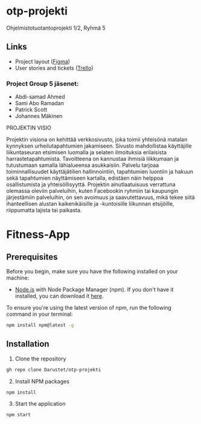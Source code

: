 # otp-projekti

Ohjelmistotuotantoprojekti 1/2, Ryhmä 5

## Links

- Project layout ([Figma](https://www.figma.com/file/oMQdAAOeVtyCCwMxgPvboC/Group-5?type=design&node-id=0-1&mode=design&t=wgUdDLkQM28wL9oW-0))
- User stories and tickets ([Trello](https://trello.com/b/T1QhjNGs/product-description-and-goal))

### Project Group 5 jäsenet:

- Abdi-samad Ahmed
- Sami Abo Ramadan
- Patrick Scott
- Johannes Mäkinen

PROJEKTIN VISIO

Projektin visiona on kehittää verkkosivusto, joka toimii yhteisönä matalan kynnyksen urheilutapahtumien jakamiseen. Sivusto mahdollistaa käyttäjille liikuntaseuran etsimisen luomalla ja selaten ilmoituksia erilaisista harrastetapahtumista. Tavoitteena on kannustaa ihmisiä liikkumaan ja tutustumaan samalla lähialueensa asukkaisiin. Palvelu tarjoaa toiminnallisuudet käyttäjätilien hallinnointiin, tapahtumien luontiin ja hakuun sekä tapahtumien näyttämiseen kartalla, edistäen näin helppoa osallistumista ja yhteisöllisyyttä. Projektin ainutlaatuisuus verrattuna olemassa oleviin palveluihin, kuten Facebookin ryhmiin tai kaupungin järjestämiin palveluihin, on sen avoimuus ja saavutettavuus, mikä tekee siitä ihanteellisen alustan kaikenikäisille ja -kuntoisille liikunnan etsijöille, riippumatta lajista tai paikasta.

# Fitness-App

## Prerequisites

Before you begin, make sure you have the following installed on your machine:

- [Node.js](https://nodejs.org/) with Node Package Manager (npm). If you don't have it installed, you can download it [here](https://nodejs.org/).

To ensure you're using the latest version of npm, run the following command in your terminal:

```bash
npm install npm@latest -g
```

## Installation

1. Clone the repository

```bash
gh repo clone Darustet/otp-projekti
```

2. Install NPM packages

```bash
npm install
```

3. Start the application

```bash
npm start
```
